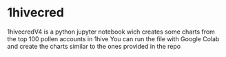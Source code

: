 # 1hivecred

1hivecredV4 is a python jupyter notebook wich creates some charts from the top 100 pollen accounts in 1hive
You can run the file with Google Colab and create the charts similar to the ones provided in the repo
